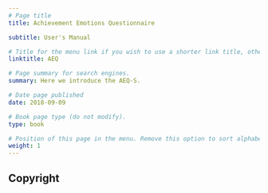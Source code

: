 ```yaml
---
# Page title
title: Achievement Emotions Questionnaire

subtitle: User's Manual

# Title for the menu link if you wish to use a shorter link title, otherwise remove this option.
linktitle: AEQ

# Page summary for search engines.
summary: Here we introduce the AEQ-S.

# Date page published
date: 2018-09-09

# Book page type (do not modify).
type: book

# Position of this page in the menu. Remove this option to sort alphabetically.
weight: 1
---
```



## Copyright